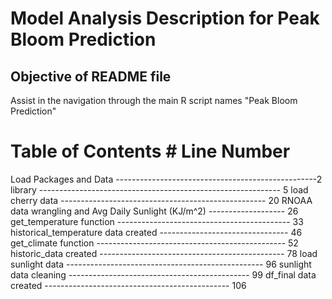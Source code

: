 # Model Analysis Description for Peak Bloom Prediction #

## Objective of README file ##
Assist in the navigation through the main R script names "Peak Bloom Prediction"

# **Table of Contents** #                                       Line Number
Load Packages and Data --------------------------------------------------2
    library ------------------------------------------------------------ 5
    load cherry data --------------------------------------------------- 20
RNOAA data wrangling and Avg Daily Sunlight (KJ/m^2) ------------------- 26
    get_temperature function ------------------------------------------- 33
    historical_temperature data created -------------------------------- 46
    get_climate function ----------------------------------------------- 52
    historic_data created ---------------------------------------------- 78
    load sunlight data ------------------------------------------------- 96
    sunlight data cleaning --------------------------------------------- 99
    df_final data created ---------------------------------------------- 106













